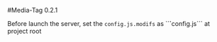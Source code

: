 #Media-Tag 0.2.1

Before launch the server, set the ```config.js.modifs``` as ``̀`config.js``` at project root
